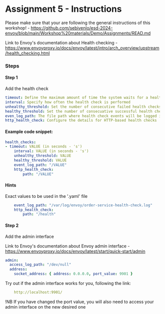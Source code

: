 # Assignment 5 - Instructions

Please make sure that your are following the general instructions of this workshop! - https://github.com/sebivenlo/esd-2024-envoy/blob/main/Workshop%20materials/Demo/Assignments/READ.md

Link to Envoy's documentation about Health checking - 
https://www.envoyproxy.io/docs/envoy/latest/intro/arch_overview/upstream/health_checking.html

### Steps

#### Step 1
Add the health check

```yaml
timeout: Define the maximum amount of time the system waits for a health check response from the service before considering it failed.
interval: Specify how often the health check is performed
unhealthy_threshold: Set the number of consecutive failed health checks required before marking the service as unhealthy.
healthy_threshold: Set the number of consecuative successful health checks needed to mark the services as healthy again after it was unhealthy.
even_log_path: The file path where health check events will be logged in for debugging and monitoring purposes.
http_health_check: Configure the details for HTTP-based health checks
```

#### Example code snippet: 
```yaml
health_checks:
- timeout: VALUE (in seconds - 's')
    interval: VALUE (in seconds - 's')
    unhealthy_threshold: VALUE
    healthy_threshold: VALUE
    event_log_path: "/VALUE"
    http_health_check:
        path: "/VALUE"
```

#### Hints
Exact values to be used in the '.yaml' file
```yaml
    event_log_path: "/var/log/envoy/order-service-health-check.log"
    http_health_check:
        path: "/health"
```

#### Step 2
Add the admin interface

Link to Envoy's documentation about Envoy admin interface - https://www.envoyproxy.io/docs/envoy/latest/start/quick-start/admin

```yaml
admin:
  access_log_path: "/dev/null"
  address:
    socket_address: { address: 0.0.0.0, port_value: 9901 }
```

Try out if the admin interface works for you, following the link:
```yaml
    http://localhost:9901/
```

!NB If you have changed the port value, you will also need to access your admin interface on the new desired one